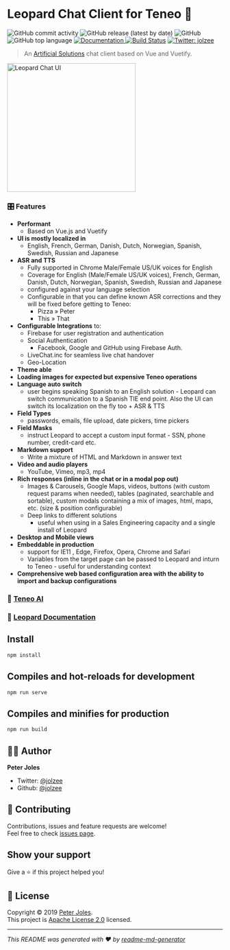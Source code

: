 <h1>Leopard Chat Client for Teneo 🐆</h1>

![GitHub commit activity](https://img.shields.io/github/commit-activity/m/jolzee/chat-teneo-vue?style=plastic)
![GitHub release (latest by date)](https://img.shields.io/github/v/release/jolzee/chat-teneo-vue?style=plastic)
![GitHub](https://img.shields.io/github/license/jolzee/chat-teneo-vue?style=plastic)
![GitHub top language](https://img.shields.io/github/languages/top/jolzee/chat-teneo-vue?style=plastic)
<a href="https://jolzee.gitbook.io/leopard/">
<img alt="Documentation" src="https://img.shields.io/badge/documentation-yes-brightgreen.svg?style=plastic" target="_blank" />
</a>
[![Build Status](https://travis-ci.org/jolzee/chat-teneo-vue.svg?branch=master)](https://travis-ci.org/jolzee/chat-teneo-vue)
<a href="https://twitter.com/jolzee">
<img alt="Twitter: jolzee" src="https://img.shields.io/twitter/follow/jolzee.svg?style=plastic" target="_blank" />
</a>

> An [Artificial Solutions](https://www.artificial-solutions.com/) chat client based on Vue and Vuetify.

<a href="https://youtu.be/cidZ9WxSMVY"  target="_blank"><img src="https://user-images.githubusercontent.com/36912049/58361444-b10f7680-7e43-11e9-83f7-cad45a5a4ae7.jpg" alt="Leopard Chat UI" style="width:300px;"/></a>

### 🎛 Features

- **Performant**
  - Based on Vue.js and Vuetify
- **UI is mostly localized in**
  - English, French, German, Danish, Dutch, Norwegian, Spanish, Swedish, Russian and Japanese
- **ASR and TTS**
  - Fully supported in Chrome Male/Female US/UK voices for English
  - Coverage for English (Male/Female US/UK voices), French, German, Danish, Dutch, Norwegian, Spanish, Swedish, Russian and Japanese
  - configured against your language selection
  - Configurable in that you can define known ASR corrections and they will be fixed before getting to Teneo:
    - Pizza » Peter
    - This » That
- **Configurable Integrations** to:
  - Firebase for user registration and authentication
  - Social Authentication
    - Facebook, Google and GitHub using Firebase Auth.
  - LiveChat.inc for seamless live chat handover
  - Geo-Location
- **Theme able**
- **Loading images for expected but expensive Teneo operations**
- **Language auto switch**
  - user begins speaking Spanish to an English solution - Leopard can switch communication to a Spanish TIE end point. Also the UI can switch its localization on the fly too + ASR & TTS
- **Field Types**
  - passwords, emails, file upload, date pickers, time pickers
- **Field Masks**
  - instruct Leopard to accept a custom input format - SSN, phone number, credit-card etc.
- **Markdown support**
  - Write a mixture of HTML and Markdown in answer text
- **Video and audio players**
  - YouTube, Vimeo, mp3, mp4
- **Rich responses (inline in the chat or in a modal pop out)**
  - Images & Carousels, Google Maps, videos, buttons (with custom request params when needed), tables (paginated, searchable and sortable), custom modals containing a mix of images, html, maps, etc. (size & position configurable)
  - Deep links to different solutions
    - useful when using in a Sales Engineering capacity and a single install of Leopard
- **Desktop and Mobile views**
- **Embeddable in production**
  - support for IE11 , Edge, Firefox, Opera, Chrome and Safari
  - Variables from the target page can be passed to Leopard and inturn to Teneo - useful for understanding context
- **Comprehensive web based configuration area with the ability to import and backup configurations**

### 🏡 [Teneo AI](https://www.teneo.ai/)

### 📖 [Leopard Documentation](https://jolzee.gitbook.io/leopard/)

## Install

```sh
npm install
```

## Compiles and hot-reloads for development

```sh
npm run serve
```

## Compiles and minifies for production

```sh
npm run build
```

## 🧑🏻 Author

**Peter Joles**

- Twitter: [@jolzee](https://twitter.com/jolzee)
- Github: [@jolzee](https://github.com/jolzee)

## 🤝 Contributing

Contributions, issues and feature requests are welcome!<br />Feel free to check [issues page](https://github.com/jolzee/chat-teneo-vue/issues).

## Show your support

Give a ⭐️ if this project helped you!

## 📝 License

Copyright © 2019 [Peter Joles](https://github.com/jolzee).<br />
This project is [Apache License 2.0](https://github.com/jolzee/chat-teneo-vue/blob/master/LICENSE) licensed.

---

_This README was generated with ❤️ by [readme-md-generator](https://github.com/kefranabg/readme-md-generator)_
